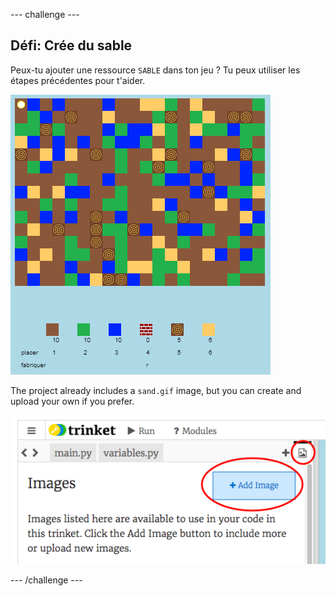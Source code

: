 \--- challenge \---

## Défi: Crée du sable

Peux-tu ajouter une ressource `SABLE` dans ton jeu ? Tu peux utiliser les étapes précédentes pour t'aider.

![capture d'écran](images/craft-sand.png)

The project already includes a `sand.gif` image, but you can create and upload your own if you prefer.

![capture d'écran](images/craft-upload.png)

\--- /challenge \---